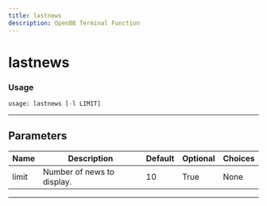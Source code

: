```yaml
---
title: lastnews
description: OpenBB Terminal Function
---
```


# lastnews



### Usage 
```python
usage: lastnews [-l LIMIT]
```

---
## Parameters

| Name | Description | Default | Optional | Choices |
| ---- | ----------- | ------- | -------- | ------- |
| limit | Number of news to display. | 10 | True | None |


---
